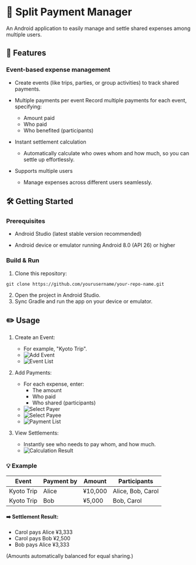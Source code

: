 # 🧮 Split Payment Manager
An Android application to easily manage and settle shared expenses among multiple users.

## 🚀 Features
### Event-based expense management
* Create events (like trips, parties, or group activities) to track shared payments.

* Multiple payments per event
Record multiple payments for each event, specifying:
  * Amount paid
  * Who paid
  * Who benefited (participants)

* Instant settlement calculation
    * Automatically calculate who owes whom and how much, so you can settle up effortlessly.

* Supports multiple users
  * Manage expenses across different users seamlessly.

## 🛠️ Getting Started
### Prerequisites
* Android Studio (latest stable version recommended)

* Android device or emulator running Android 8.0 (API 26) or higher

### Build & Run
1. Clone this repository:
````
git clone https://github.com/yourusername/your-repo-name.git
````
2. Open the project in Android Studio.
3. Sync Gradle and run the app on your device or emulator.

## ✏️ Usage
1. Create an Event:
    * For example, "Kyoto Trip".
    * ![Add Event](screenshots/add_event.png)
    * ![Event List](screenshots/event_list.png)

2. Add Payments:
   * For each expense, enter:
        * The amount
        * Who paid
        * Who shared (participants)
   * ![Select Payer](screenshots/select_payer.png)
   * ![Select Payee](screenshots/select_payee.png)
   * ![Payment List](screenshots/payment_list.png)
3. View Settlements:
   * Instantly see who needs to pay whom, and how much.
   * ![Calculation Result](screenshots/calculation_result.png)

### 💡 Example
| Event      | Payment by | Amount  | Participants      |
|------------|------------|---------|-------------------|
| Kyoto Trip | Alice      | ¥10,000 | Alice, Bob, Carol |
| Kyoto Trip | Bob        | ¥5,000  | Bob, Carol        |

#### ➡️ Settlement Result:
* Carol pays Alice ¥3,333
* Carol pays Bob ¥2,500
* Bob pays Alice ¥3,333

(Amounts automatically balanced for equal sharing.)